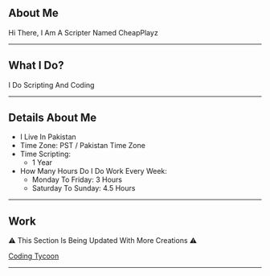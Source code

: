 ## About Me

Hi There, I Am A Scripter Named CheapPlayz

****

## What I Do?

I Do Scripting And Coding

****

## Details About Me

* I Live In Pakistan
* Time Zone: PST / Pakistan Time Zone
* Time Scripting:
  * 1 Year
* How Many Hours Do I Do Work Every Week:
  * Monday To Friday: 3 Hours
  * Saturday To Sunday: 4.5 Hours

****

## Work

⚠️ This Section Is Being Updated With More Creations ⚠️

[Coding Tycoon](https://www.roblox.com/games/13351607182/ALPHA-Coding-Tycoon)

****

